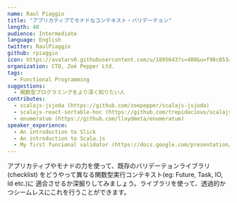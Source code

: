 ```yaml
---
name: Raul Piaggio
title: "アプリカティブでモナドなコンテキスト・バリデーテョン"
length: 40
audience: Intermediate
language: English
twitter: RaulPiaggio
github: rpiaggio
icon: https://avatars0.githubusercontent.com/u/1895643?s=400&u=f98c653aae0fe6f4c07a6ff24f09a64bd2cec274&v=4
organization: CTO, Zoë Pepper Ltd.
tags:
  - Functional Programming
suggestions:
  - 関数型プログラミングをより深く知りたい人
contributes:
  - scalajs-jsjoda (https://github.com/zoepepper/scalajs-jsjoda)
  - scalajs-react-sortable-hoc (https://github.com/trepidacious/scalajs-react-sortable-hoc)
  - enumeratum (https://github.com/lloydmeta/enumeratum)
speaker_experience:
  - An introduction to Slick
  - An introduction to Scala.js
  - My first funcional validator (https://docs.google.com/presentation/d/1eLrQFgjNSP_Qk-8BVwUEJtn3tvK38KgPbhCK-Ffykyk/edit?usp=sharing)
---
```

アプリカティブやモナドの力を使って、既存のバリデーテョンライブラリ(checklist) をどうやって異なる関数型実行コンテキスト(eg: Future, Task, IO, Id etc.)に
適合させるか深掘りしてみましょう。ライブラリを使って、透過的かつシームレスにこれを行うことができます。
